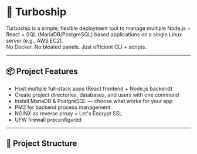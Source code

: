 # 🚀 Turboship

Turboship is a simple, flexible deployment tool to manage multiple Node.js + React + SQL (MariaDB/PostgreSQL) based applications on a single Linux server (e.g., AWS EC2).  
No Docker. No bloated panels. Just efficient CLI + scripts.

---

## 📦 Project Features

- Host multiple full-stack apps (React frontend + Node.js backend)
- Create project directories, databases, and users with one command
- Install MariaDB & PostgreSQL — choose what works for your app
- PM2 for backend process management
- NGINX as reverse proxy + Let's Encrypt SSL
- UFW firewall preconfigured

---

## 📁 Project Structure

